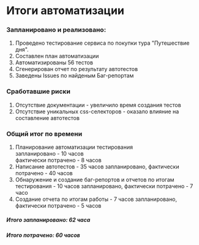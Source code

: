 <h1> Итоги автоматизации </h1>
<h3> Запланировано и реализовано: </h3>
<ol>
<li> Проведено тестирование сервиса по покупки тура "Путешествие дня".</li>
<li> Составлен план автоматизации </li>
<li> Автоматизированы 56 тестов </li>
<li> Сгенерирован отчет по результату автотестов</li>
<LI> Заведены Issues по найденым Баг-репортам</LI>
</ol>

<h3> Сработавшие риски</h3>
<ol>
<li> Отсутствие документации - увеличило время создания тестов</li>
<li> Отсутствие уникальных css-селекторов - оказало влияние на составление автотестов </li>
</ol>

<h3> Общий итог по времени </h3>
<ol>
<li> Планирование автоматизации тестирования </li>
запланировано - 10 часов <br>
фактически потрачено - 8 часов <br>
<li> Написание автотестов - 35 часов запланировано, фактически потрачено - 40 часов </li>
<li> Обнаружение и создание баг-репортов и отчетов по итогам тестирования - 10 часов запланировано, фактически потрачено - 7 часо  </li>
<li> Создание отчета по итогам работы - 7 часов запланировано, фактически потрачено - 5 часов</li>
</ol>

<h5> Итого запланировано: 62 часа </h5>
<h5> Итого потрачено: 60 часов </h5>